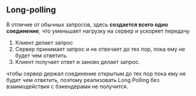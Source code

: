 <h2>Long-polling</h2>  

В отличие от обычных запросов, здесь **создается всего одно соединение**, что уменьшает нагрузку на сервер и ускоряет передачу  
  
1. Клиент делает запрос
2. Сервер принимает запрос и не отвечает до тех пор, пока ему не будет чем ответить.
3. Клиент получает ответ и заново делает запрос.

чтобы сервер держал соединение открытым до тех пор пока ему не будет чем ответить, поэтому реализовать Long Polling без взаимодействия с бэкендерами не получится.

